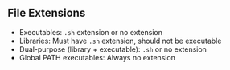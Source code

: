 ## File Extensions
- Executables: `.sh` extension or no extension
- Libraries: Must have `.sh` extension, should not be executable
- Dual-purpose (library + executable): `.sh` or no extension
- Global PATH executables: Always no extension
